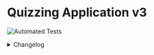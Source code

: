 # Quizzing Application v3

![Automated Tests](https://github.com/GeetanshGautam0/QAS-3-2/actions/workflows/tests.yml/badge.svg)

<details>
<summary>Changelog</summary>


<h1>Changelog</h1>

<details>
<summary>Theming Utility</summary>

<ul>
<li><b>[NEW]</b> Install as many themes at once as you like; choose between them from the Theming Utility.</li>
<li><b>[NEW]</b> Smart contrast checking.</li>
<li><b>[NEW]</b> DOWNLOAD themes directly from an online server</li>
</ul>

</details>

<details>
<summary>Installer</summary>
<ul>
<li><b>[OVERHAUL]</b> Installer now downloads files; automatic updates enabled; install latest version automatically.</li>
<li><b>[NEW]</b> Conditionally installs addons (e.g., "Official Theme Addons" package)</li>
</ul>
</details>

</details>
